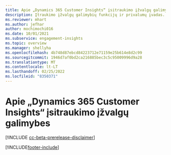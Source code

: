 ```yaml
---
title: Apie „Dynamics 365 Customer Insights“ įsitraukimo įžvalgų galimybes
description: Įtraukimo įžvalgų galimybių funkcijų ir privalumų įvadas.
ms.reviewer: mhart
ms.author: jefhar
author: mochimochi016
ms.date: 10/01/2021
ms.subservice: engagement-insights
ms.topic: overview
ms.manager: shellyha
ms.openlocfilehash: 4b748d87ebcd84223712e71159e25b614e8d2c99
ms.sourcegitcommit: 1946d7af0bd2ca216885bec3c5c95009996d9a28
ms.translationtype: MT
ms.contentlocale: lt-LT
ms.lasthandoff: 02/25/2022
ms.locfileid: "8350371"
---
```

# <a name="about-dynamics-365-customer-insights-engagement-insights-capability"></a>Apie „Dynamics 365 Customer Insights“ įsitraukimo įžvalgų galimybes 

[!INCLUDE [cc-beta-prerelease-disclaimer](includes/cc-beta-prerelease-disclaimer.md)]

[!INCLUDE[footer-include](../includes/footer-banner.md)]
